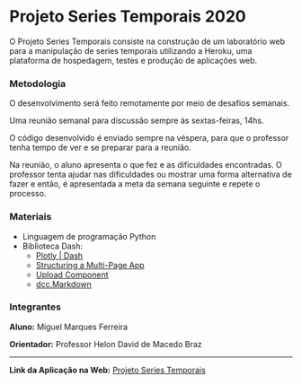 # **Projeto Series Temporais 2020**
 O Projeto Series Temporais consiste na construção de um laboratório web para a manipulação de series temporais utilizando a Heroku, uma plataforma de hospedagem, testes e produção de aplicações web.

### **Metodologia**
O desenvolvimento será feito remotamente por meio de desafios semanais.

Uma reunião semanal para discussão sempre às sextas-feiras, 14hs.

O código desenvolvido é enviado sempre na véspera, para que o professor tenha tempo de ver e se preparar para a reunião.

Na reunião, o aluno apresenta o que fez e as dificuldades encontradas. O professor tenta ajudar nas dificuldades ou mostrar uma forma alternativa de fazer e então, é apresentada a meta da semana seguinte e repete o processo.

### **Materiais**
* Linguagem de programação Python
* Biblioteca Dash:
    * [Plotly | Dash](https://dash.plotly.com/)
    * [Structuring a Multi-Page App](https://dash.plotly.com/urls)
    * [Upload Component](https://dash.plotly.com/dash-core-components/upload)
    * [dcc.Markdown](https://dash.plotly.com/dash-core-components/markdown)

### **Integrantes**
**Aluno:** Miguel Marques Ferreira

**Orientador:** Professor Helon David de Macedo Braz

***
**Link da Aplicação na Web:** [Projeto Series Temporais](https://pstemporais.herokuapp.com/)
